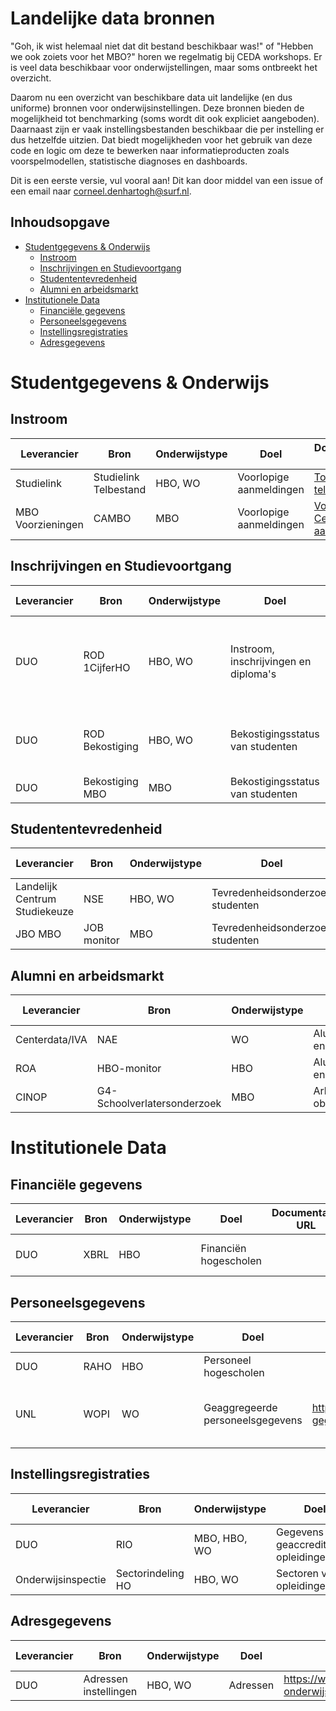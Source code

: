 # Landelijke data bronnen
"Goh, ik wist helemaal niet dat dit bestand beschikbaar was!" of "Hebben we ook zoiets voor het MBO?" horen we regelmatig bij CEDA workshops. Er is veel data beschikbaar voor onderwijstellingen, maar soms ontbreekt het overzicht. 

Daarom nu een overzicht van beschikbare data uit landelijke (en dus uniforme) bronnen voor onderwijsinstellingen. Deze bronnen bieden de mogelijkheid tot benchmarking (soms wordt dit ook expliciet aangeboden). Daarnaast zijn er vaak instellingsbestanden beschikbaar die per instelling er dus hetzelfde uitzien. Dat biedt mogelijkheden voor het gebruik van deze code en logic om deze te bewerken naar informatieproducten zoals voorspelmodellen, statistische diagnoses en dashboards.

Dit is een eerste versie, vul vooral aan! Dit kan door middel van een issue of een email naar corneel.denhartogh@surf.nl.


## Inhoudsopgave
- [Studentgegevens & Onderwijs](#studentgegevens--onderwijs)
  - [Instroom](#instroom)
  - [Inschrijvingen en Studievoortgang](#inschrijvingen-en-studievoortgang)
  - [Studententevredenheid](#studententevredenheid)
  - [Alumni en arbeidsmarkt](#alumni-en-arbeidsmarkt)
- [Institutionele Data](#institutionele-data)
  - [Financiële gegevens](#financiële-gegevens)
  - [Personeelsgegevens](#personeelsgegevens)
  - [Instellingsregistraties](#instellingsregistraties)
  - [Adresgegevens](#adresgegevens)


# Studentgegevens & Onderwijs

## Instroom

| Leverancier | Bron | Onderwijstype | Doel | Documentatie URL | CEDA repository | Frequentie | Publieke informatieproducten |
|-------------|------|---------------|------|-----------------|-----------------|-------------|----------------------------|
| Studielink | Studielink Telbestand | HBO, WO | Voorlopige aanmeldingen | [Toelichting telbestand](https://www.tignl.eu/downloads/studielink/pvl%20telbestand%20studielink.pdf) | [CEDA instroomprognose](https://github.com/cedanl/studentprognose) | Wekelijks | [UNL - WO bachelor](https://www.universiteitenvannederland.nl/aanmeldingen-bacheloropleidingen)|
| MBO Voorzieningen | CAMBO | MBO | Voorlopige aanmeldingen | [Voorziening Centraal aanmelden](https://mbovoorzieningen.nl/voorzieningen/voorziening-centraal-aanmelden/) | | Wekelijks | |

## Inschrijvingen en Studievoortgang

| Leverancier | Bron | Onderwijstype | Doel | Documentatie URL | CEDA repository | Frequentie | Publieke informatieproducten |
|-------------|------|---------------|------|-----------------|-----------------|-------------|----------------------------|
| DUO | ROD 1CijferHO | HBO, WO | Instroom, inschrijvingen en diploma's | [DUO - ROD Controle studentgegevens](https://duo.nl/zakelijk/hoger-onderwijs/studentenadministratie/bron-controleren/bekostigingsstatus-studenten.jsp)| [CEDA Pythong Package](https://github.com/cedanl/eencijfer), [CEDA Power BI dashboard](https://github.com/ed2c/1cho_ins_visualisation_powerbi), [CEDA R Preparatie](https://github.com/cedanl/1cho_ins_preparation_r)| Jaarlijks begin februari | [DUO - Geaggregeerde data en voorspellingen](https://www.duo.nl/open_onderwijsdata/hoger-onderwijs/aantal-studenten/), [VH - HBO Inschrijvingen](https://www.vereniginghogescholen.nl/kennisbank/feiten-en-cijfers/artikelen/dashboard-instroom-inschrijvingen-en-diploma-s), [VH - HBO Studiesucces](https://www.vereniginghogescholen.nl/kennisbank/feiten-en-cijfers/artikelen/dashboard-instroom-inschrijvingen-en-diploma-s), [UNL WO downloads](https://www.universiteitenvannederland.nl/downloadbare-gegevens-studenten) |
| DUO | ROD Bekostiging | HBO, WO | Bekostigingsstatus van studenten | [DUO - ROD Bekostigingsstatus](https://duo.nl/zakelijk/hoger-onderwijs/studentenadministratie/bron-controleren/bekostigingsstatus-studenten.jsp) | [CEDA Wisselstroom](https://github.com/cedanl/wisselstroom), [CEDA Wisselstroom demo](https://github.com/cedanl/wisselstroom_demo) | Jaarlijks | |
| DUO | Bekostiging MBO | MBO | Bekostigingsstatus van studenten | [DUO - MBO Bekostigingsstatus](https://duo.nl/zakelijk/middelbaar-beroepsonderwijs/bekostiging-en-subsidies/bekostiging-mbo/bekostiging-mbo.jsp) | | Jaarlijks | |


## Studententevredenheid

| Leverancier | Bron | Onderwijstype | Doel | Documentatie URL | CEDA repository | Frequentie | Publieke informatieproducten |
|-------------|------|---------------|------|-----------------|-----------------|-------------|----------------------------|
| Landelijk Centrum Studiekeuze | NSE | HBO, WO | Tevredenheidsonderzoek studenten | [NSE - Informatie](https://lcsk.nl/nse/resultaten/) | | Jaarlijks | [NSE - Landelijk dashboards](https://lcsk.nl/nse/resultaten/dashboard/) |
| JBO MBO | JOB monitor | MBO | Tevredenheidsonderzoek studenten | [JOB - Rapport](https://www.jobmbo.nl/monitor/) | | Jaarlijks | [JOB - Resultaten](https://www.jobmonitorresultaten.nl/) |

## Alumni en arbeidsmarkt

| Leverancier | Bron | Onderwijstype | Doel | Documentatie URL | CEDA repository | Frequentie | Publieke informatieproducten |
|-------------|------|---------------|------|-----------------|-----------------|-------------|----------------------------|
| Centerdata/IVA | NAE | WO | Alumni enquete | [NAE - Informatie](https://www.nationale-alumni-enquete.nl/algemene-informatie/) | | Om het jaar | [UNL - WO NAE](https://www.universiteitenvannederland.nl/onderwerpen/onderwijs/nationale-alumni-enquete)|
| ROA | HBO-monitor | HBO | Alumni enquete | [HBO monitor - Informatie](https://www.hbomonitor.nl/nl/hogescholen/algemene-informatie) | | Jaarlijks half april | [HBO monitor rapportage](https://www.hbomonitor.nl/nl/resultaten/kansen-op-de-arbeidsmarkt) |
| CINOP | G4-Schoolverlatersonderzoek | MBO | Arbeidsmarkt obv CBS |  | | Jaarlijks |  |

# Institutionele Data

## Financiële gegevens

| Leverancier | Bron | Onderwijstype | Doel | Documentatie URL | CEDA repository | Frequentie | Publieke informatieproducten |
|-------------|------|---------------|------|-----------------|-----------------|-------------|----------------------------|
| DUO | XBRL | HBO | Financiën hogescholen | | | Jaarlijks half oktober | |

## Personeelsgegevens

| Leverancier | Bron | Onderwijstype | Doel | Documentatie URL | CEDA repository | Frequentie | Publieke informatieproducten |
|-------------|------|---------------|------|-----------------|-----------------|-------------|----------------------------|
| DUO | RAHO | HBO | Personeel hogescholen | | | Jaarlijks voorjaar | [VH - HBO Personeel](https://www.vereniginghogescholen.nl/kennisbank/feiten-en-cijfers/artikelen/dashboard-personeel) |
| UNL | WOPI | WO | Geaggregeerde personeelsgegevens | https://www.universiteitenvannederland.nl/downloadbare-gegevens-personeel | | Jaarlijks | [UNL - WO Aantallen](https://www.universiteitenvannederland.nl/onderwerpen/personeel/personeel-in-dienst-van-universiteiten), [UNL - WO Verhouding vast en tijdelijk](https://www.universiteitenvannederland.nl/onderwerpen/personeel/verhouding-vast-en-tijdelijk-personeel), [UNL - WO Herkomst personeel](https://www.universiteitenvannederland.nl/onderwerpen/personeel/herkomst-personeel) |

## Instellingsregistraties

| Leverancier | Bron | Onderwijstype | Doel | Documentatie URL | CEDA repository | Frequentie | Publieke informatieproducten |
|-------------|------|---------------|------|-----------------|-----------------|-------------|----------------------------|
| DUO | RIO | MBO, HBO, WO | Gegevens geaccrediteerde opleidingen | https://duo.nl/zakelijk/hoger-onderwijs/studentenadministratie/opleidingsgegevens-in-croho/raadplegen-en-downloaden.jsp | | Jaarlijks half oktober | |
| Onderwijsinspectie | Sectorindeling HO | HBO, WO | Sectoren van opleidingen | https://www.onderwijsinspectie.nl/documenten/publicaties/2023/02/14/overzicht-sectorindeling-ho | | Onbekend | |

## Adresgegevens

| Leverancier | Bron | Onderwijstype | Doel | Documentatie URL | CEDA repository | Frequentie | Publieke informatieproducten |
|-------------|------|---------------|------|-----------------|-----------------|-------------|----------------------------|
| DUO | Adressen instellingen | HBO, WO | Adressen | https://www.duo.nl/open_onderwijsdata/hoger-onderwijs/adressen/ | | Jaarlijks | |


